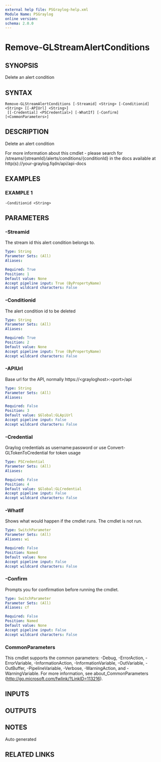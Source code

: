 ```yaml
---
external help file: PSGraylog-help.xml
Module Name: PSGraylog
online version:
schema: 2.0.0
---
```


# Remove-GLStreamAlertConditions

## SYNOPSIS
Delete an alert condition

## SYNTAX

```
Remove-GLStreamAlertConditions [-Streamid] <String> [-Conditionid] <String> [[-APIUrl] <String>]
 [[-Credential] <PSCredential>] [-WhatIf] [-Confirm] [<CommonParameters>]
```

## DESCRIPTION
Delete an alert condition


For more information about this cmdlet - please search for /streams/{streamId}/alerts/conditions/{conditionId} in the docs available at http(s)://your-graylog.fqdn/api/api-docs

## EXAMPLES

### EXAMPLE 1
```
-Conditionid <String>
```

## PARAMETERS

### -Streamid
The stream id this alert condition belongs to.

```yaml
Type: String
Parameter Sets: (All)
Aliases:

Required: True
Position: 1
Default value: None
Accept pipeline input: True (ByPropertyName)
Accept wildcard characters: False
```

### -Conditionid
The alert condition id to be deleted

```yaml
Type: String
Parameter Sets: (All)
Aliases:

Required: True
Position: 2
Default value: None
Accept pipeline input: True (ByPropertyName)
Accept wildcard characters: False
```

### -APIUrl
Base url for the API, normally https://\<grayloghost\>:\<port\>/api

```yaml
Type: String
Parameter Sets: (All)
Aliases:

Required: False
Position: 3
Default value: $Global:GLApiUrl
Accept pipeline input: False
Accept wildcard characters: False
```

### -Credential
Graylog credentials as username:password or use Convert-GLTokenToCredential for token usage

```yaml
Type: PSCredential
Parameter Sets: (All)
Aliases:

Required: False
Position: 4
Default value: $Global:GLCredential
Accept pipeline input: False
Accept wildcard characters: False
```

### -WhatIf
Shows what would happen if the cmdlet runs.
The cmdlet is not run.

```yaml
Type: SwitchParameter
Parameter Sets: (All)
Aliases: wi

Required: False
Position: Named
Default value: None
Accept pipeline input: False
Accept wildcard characters: False
```

### -Confirm
Prompts you for confirmation before running the cmdlet.

```yaml
Type: SwitchParameter
Parameter Sets: (All)
Aliases: cf

Required: False
Position: Named
Default value: None
Accept pipeline input: False
Accept wildcard characters: False
```

### CommonParameters
This cmdlet supports the common parameters: -Debug, -ErrorAction, -ErrorVariable, -InformationAction, -InformationVariable, -OutVariable, -OutBuffer, -PipelineVariable, -Verbose, -WarningAction, and -WarningVariable. For more information, see about_CommonParameters (http://go.microsoft.com/fwlink/?LinkID=113216).

## INPUTS

## OUTPUTS

## NOTES
Auto generated

## RELATED LINKS
